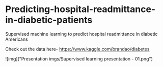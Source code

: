 # Predicting-hospital-readmittance-in-diabetic-patients

Supervised machine learning to predict hospital readmittance in diabetic Americans

Check out the data here- https://www.kaggle.com/brandao/diabetes

![img]("Presentation imgs/Supervised learning presentation - 01.png")
